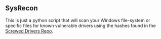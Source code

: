 ## SysRecon

This is just a python script that will scan your Windows file-system or specific files for known vulnerable drivers using the hashes found in the [Screwed Drivers Repo](https://github.com/eclypsium/Screwed-Drivers/blob/master/DRIVERS.md).

